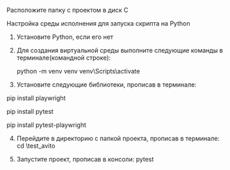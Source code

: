 Расположите папку с проектом в диск C

Настройка среды исполнения для запуска скрипта на Python

1) Установите Python, если его нет

2) Для создания виртуальной среды выполните следующие команды в терминале(командной строке):

	python -m venv venv
	venv\Scripts\activate

3) Установите следующие библиотеки, прописав в терминале:

  pip install playwright
  
  pip install pytest
  
  pip install pytest-playwright

4) Перейдите в директорию с папкой проекта, прописав в терминале:
	cd \test_avito

5) Запустите проект, прописав в консоли:
	pytest
